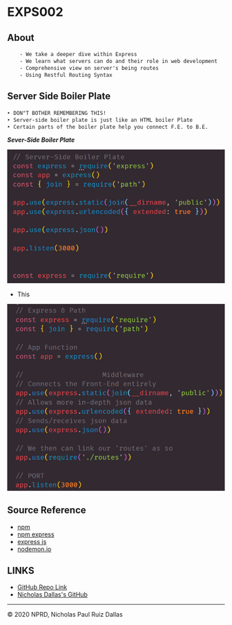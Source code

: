 # EXPS002

## About

```
    - We take a deeper dive within Express 
    - We learn what servers can do and their role in web development
    - Comprehensive view on server's being routes
    - Using Restful Routing Syntax
```

## Server Side Boiler Plate

    ‣ DON"T BOTHER REMEMBERING THIS! 
    ‣ Server-side boiler plate is just like an HTML boiler Plate
    ‣ Certain parts of the boiler plate help you connect F.E. to B.E.

***Sever-Side Boiler Plate***


![server](./photos/serverBoilerPlate.png)

- This 

![boilerPlateDetails](./photos/boilerPlateDetails.png)

## Source Reference 

- [npm](https://www.npmjs.com/)
- [npm express](https://www.npmjs.com/package/express)
- [express js](https://expressjs.com/)
- [nodemon.io](https://nodemon.io/)

## LINKS

- [GitHub Repo Link](https://github.com/nicholasd-uci/EXPS002)
- [Nicholas Dallas's GitHub](https://github.com/nicholasd-uci)

- - -
© 2020 NPRD, Nicholas Paul Ruiz Dallas